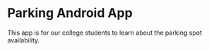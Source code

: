 # Parking Android App
This app is for our college students to learn about the parking spot availability.



